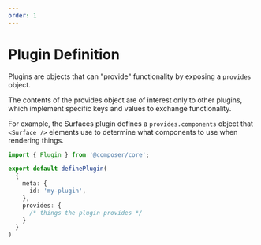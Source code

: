 ```yaml
---
order: 1
---
```

# Plugin Definition

Plugins are objects that can "provide" functionality by exposing a `provides` object.

The contents of the provides object are of interest only to other plugins, which implement specific keys and values to exchange functionality.

For example, the Surfaces plugin defines a `provides.components` object that `<Surface />` elements use to determine what components to use when rendering things.

```ts
import { Plugin } from '@composer/core';

export default definePlugin(
  {
    meta: {
      id: 'my-plugin',
    },
    provides: {
      /* things the plugin provides */
    }
  }
)
```